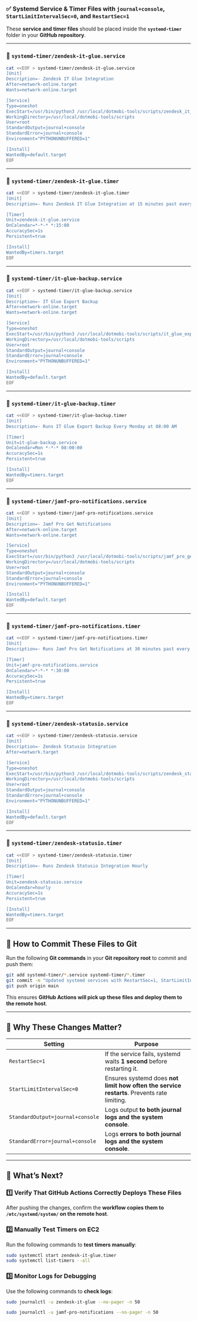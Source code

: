 ### **✅  Systemd Service & Timer Files with `journal+console`, `StartLimitIntervalSec=0`, and `RestartSec=1`**
These **service and timer files** should be placed inside the **`systemd-timer`** folder in your **GitHub repository**.  

---

### **📌 `systemd-timer/zendesk-it-glue.service`**
```sh
cat <<EOF > systemd-timer/zendesk-it-glue.service
[Unit]
Description=- Zendesk IT Glue Integration
After=network-online.target
Wants=network-online.target

[Service]
Type=oneshot
ExecStart=/usr/bin/python3 /usr/local/dotmobi-tools/scripts/zendesk_it_glue_integration.py
WorkingDirectory=/usr/local/dotmobi-tools/scripts
User=root
StandardOutput=journal+console
StandardError=journal+console
Environment="PYTHONUNBUFFERED=1"

[Install]
WantedBy=default.target
EOF
```

---

### **📌 `systemd-timer/zendesk-it-glue.timer`**
```sh
cat <<EOF > systemd-timer/zendesk-it-glue.timer
[Unit]
Description=- Runs Zendesk IT Glue Integration at 15 minutes past every hour

[Timer]
Unit=zendesk-it-glue.service
OnCalendar=*-*-* *:15:00
AccuracySec=1s
Persistent=true

[Install]
WantedBy=timers.target
EOF
```

---

### **📌 `systemd-timer/it-glue-backup.service`**
```sh
cat <<EOF > systemd-timer/it-glue-backup.service
[Unit]
Description=- IT Glue Export Backup
After=network-online.target
Wants=network-online.target

[Service]
Type=oneshot
ExecStart=/usr/bin/python3 /usr/local/dotmobi-tools/scripts/it_glue_export_backup.py
WorkingDirectory=/usr/local/dotmobi-tools/scripts
User=root
StandardOutput=journal+console
StandardError=journal+console
Environment="PYTHONUNBUFFERED=1"

[Install]
WantedBy=default.target
EOF
```

---

### **📌 `systemd-timer/it-glue-backup.timer`**
```sh
cat <<EOF > systemd-timer/it-glue-backup.timer
[Unit]
Description=- Runs IT Glue Export Backup Every Monday at 08:00 AM

[Timer]
Unit=it-glue-backup.service
OnCalendar=Mon *-*-* 08:00:00
AccuracySec=1s
Persistent=true

[Install]
WantedBy=timers.target
EOF
```

---

### **📌 `systemd-timer/jamf-pro-notifications.service`**
```sh
cat <<EOF > systemd-timer/jamf-pro-notifications.service
[Unit]
Description=- Jamf Pro Get Notifications
After=network-online.target
Wants=network-online.target

[Service]
Type=oneshot
ExecStart=/usr/bin/python3 /usr/local/dotmobi-tools/scripts/jamf_pro_get_notifications.py
WorkingDirectory=/usr/local/dotmobi-tools/scripts
User=root
StandardOutput=journal+console
StandardError=journal+console
Environment="PYTHONUNBUFFERED=1"

[Install]
WantedBy=default.target
EOF
```

---

### **📌 `systemd-timer/jamf-pro-notifications.timer`**
```sh
cat <<EOF > systemd-timer/jamf-pro-notifications.timer
[Unit]
Description=- Runs Jamf Pro Get Notifications at 30 minutes past every hour

[Timer]
Unit=jamf-pro-notifications.service
OnCalendar=*-*-* *:30:00
AccuracySec=1s
Persistent=true

[Install]
WantedBy=timers.target
EOF
```

---

### **📌 `systemd-timer/zendesk-statusio.service`**
```sh
cat <<EOF > systemd-timer/zendesk-statusio.service
[Unit]
Description=- Zendesk Statusio Integration
After=network.target

[Service]
Type=oneshot
ExecStart=/usr/bin/python3 /usr/local/dotmobi-tools/scripts/zendesk_statusio_integration.py
WorkingDirectory=/usr/local/dotmobi-tools/scripts
User=root
StandardOutput=journal+console
StandardError=journal+console
Environment="PYTHONUNBUFFERED=1"

[Install]
WantedBy=default.target
EOF
```

---

### **📌 `systemd-timer/zendesk-statusio.timer`**
```sh
cat <<EOF > systemd-timer/zendesk-statusio.timer
[Unit]
Description=- Runs Zendesk Statusio Integration Hourly

[Timer]
Unit=zendesk-statusio.service
OnCalendar=hourly
AccuracySec=1s
Persistent=true

[Install]
WantedBy=timers.target
EOF
```

---

## **📌 How to Commit These Files to Git**
Run the following **Git commands** in your **Git repository root** to commit and push them:

```sh
git add systemd-timer/*.service systemd-timer/*.timer
git commit -m "Updated systemd services with RestartSec=1, StartLimitIntervalSec=0, and journal+console output"
git push origin main
```

This ensures **GitHub Actions will pick up these files and deploy them to the remote host**.

---

## **📌 Why These Changes Matter?**
| **Setting** | **Purpose** |
|------------|------------|
| `RestartSec=1` | If the service fails, systemd waits **1 second** before restarting it. |
| `StartLimitIntervalSec=0` | Ensures systemd does **not limit how often the service restarts**. Prevents rate limiting. |
| `StandardOutput=journal+console` | Logs output **to both journal logs and the system console**. |
| `StandardError=journal+console` | Logs **errors to both journal logs and the system console**. |

---

## **🚀 What’s Next?**
### **1️⃣ Verify That GitHub Actions Correctly Deploys These Files**
After pushing the changes, confirm the **workflow copies them to `/etc/systemd/system/` on the remote host**.

### **2️⃣ Manually Test Timers on EC2**
Run the following commands to **test timers manually**:
```sh
sudo systemctl start zendesk-it-glue.timer
sudo systemctl list-timers --all
```

### **3️⃣ Monitor Logs for Debugging**
Use the following commands to **check logs**:
```sh
sudo journalctl -u zendesk-it-glue --no-pager -n 50
```
```sh
sudo journalctl -u jamf-pro-notifications --no-pager -n 50
```

